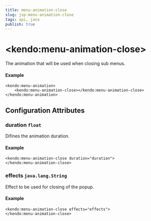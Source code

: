 ```yaml
---
title: menu-animation-close
slug: jsp-menu-animation-close
tags: api, java
publish: true
---
```


# \<kendo:menu-animation-close\>

The animation that will be used when closing sub menus.

#### Example
    <kendo:menu-animation>
        <kendo:menu-animation-close></kendo:menu-animation-close>
    </kendo:menu-animation>

## Configuration Attributes

### duration `float`

Difines the animation duration.

#### Example
    <kendo:menu-animation-close duration="duration">
    </kendo:menu-animation-close>

### effects `java.lang.String`

Effect to be used for closing of the popup.

#### Example
    <kendo:menu-animation-close effects="effects">
    </kendo:menu-animation-close>

